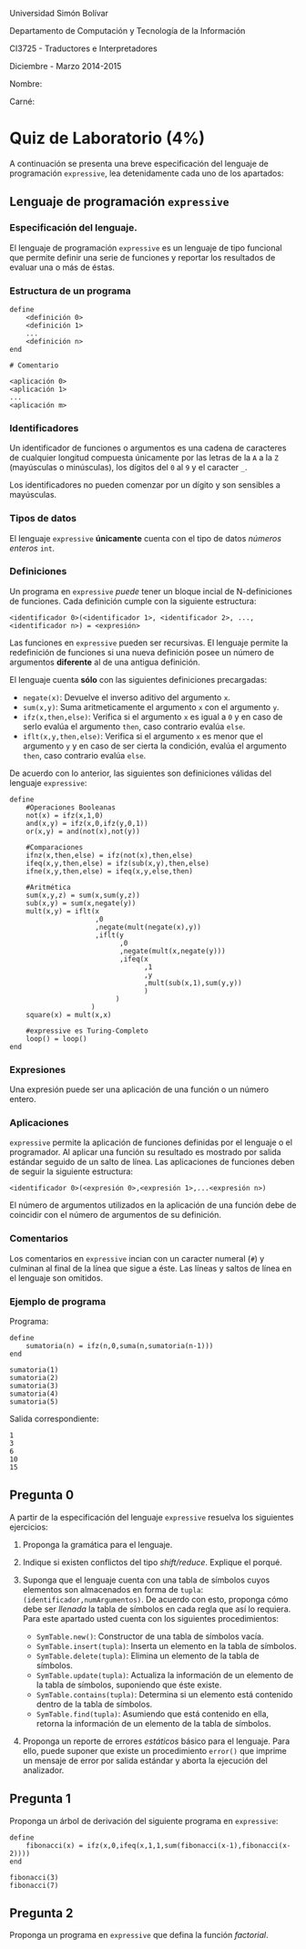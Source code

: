 Universidad Simón Bolívar

Departamento de Computación y Tecnología de la Información

CI3725 - Traductores e Interpretadores

Diciembre - Marzo 2014-2015

Nombre:

Carné:

# Quiz de Laboratorio (4%)

A continuación se presenta una breve especificación del
lenguaje de programación `expressive`, lea detenidamente cada
uno de los apartados:

## Lenguaje de programación `expressive`

### Especificación del lenguaje.

El lenguaje de programación `expressive` es un lenguaje de tipo
funcional que permite definir una serie de funciones y reportar
los resultados de evaluar una o más de éstas.

### Estructura de un programa

```
define
	<definición 0>
	<definición 1>
	...
	<definición n>
end

# Comentario

<aplicación 0>
<aplicación 1>
...
<aplicación m>
```

### Identificadores

Un identificador de funciones o argumentos es una cadena de
caracteres de cualquier longitud compuesta únicamente por las
letras de la `A` a la `Z` (mayúsculas o minúsculas), los
dígitos del `0` al `9` y el caracter `_`.

Los identificadores no pueden comenzar por un dígito y son
sensibles a mayúsculas.

### Tipos de datos

El lenguaje `expressive` **únicamente** cuenta con el tipo de datos *números enteros* `int`.

### Definiciones

Un programa en `expressive` _puede_ tener un bloque incial de
N-definiciones de funciones. Cada definición cumple con la
siguiente estructura:

    <identificador 0>(<identificador 1>, <identificador 2>, ..., <identificador n>) = <expresión>

Las funciones en `expressive` pueden ser recursivas. El
lenguaje permite la redefinición de funciones si una nueva
definición posee un número de argumentos **diferente** al
de una antigua definición.

El lenguaje cuenta **sólo** con las siguientes definiciones 
precargadas:

+ `negate(x)`: Devuelve el inverso aditivo del argumento `x`.
+ `sum(x,y)`: Suma aritmeticamente el argumento `x` con el
argumento `y`.
+ `ifz(x,then,else)`: Verifica si el argumento `x` es igual a `0`
y en caso de serlo evalúa el argumento `then`, caso contrario
evalúa `else`.
+ `iflt(x,y,then,else)`: Verifica si el argumento `x` es menor que
el argumento `y` y en caso de ser cierta la condición, evalúa
el argumento `then`, caso contrario evalúa `else`.

De acuerdo con lo anterior, las siguientes son definiciones
válidas del lenguaje `expressive`:

~~~
define
	#Operaciones Booleanas
	not(x) = ifz(x,1,0)
	and(x,y) = ifz(x,0,ifz(y,0,1))
	or(x,y) = and(not(x),not(y))

	#Comparaciones
	ifnz(x,then,else) = ifz(not(x),then,else)
	ifeq(x,y,then,else) = ifz(sub(x,y),then,else)
	ifne(x,y,then,else) = ifeq(x,y,else,then)

	#Aritmética
	sum(x,y,z) = sum(x,sum(y,z))
	sub(x,y) = sum(x,negate(y))
	mult(x,y) = iflt(x
					 ,0
					 ,negate(mult(negate(x),y))
					 ,iflt(y
						   ,0
						   ,negate(mult(x,negate(y)))
						   ,ifeq(x
								 ,1
								 ,y
								 ,mult(sub(x,1),sum(y,y))
								 )
						  )
					)
	square(x) = mult(x,x)

	#expressive es Turing-Completo
	loop() = loop()
end
~~~

### Expresiones

Una expresión puede ser una aplicación de una función o un
número entero.

### Aplicaciones

`expressive` permite la aplicación de funciones definidas
por el lenguaje o el programador. Al aplicar una función
su resultado es mostrado por salida estándar seguido de un
salto de línea. Las aplicaciones de funciones deben de seguir 
la siguiente estructura:

    <identificador 0>(<expresión 0>,<expresión 1>,...<expresión n>)

El número de argumentos utilizados en la aplicación de una
función debe de coincidir con el número de argumentos de
su definición.

### Comentarios

Los comentarios en `expressive` incian con un caracter
numeral (`#`) y culminan al final de la línea que sigue a
éste. Las líneas y saltos de línea en el lenguaje son
omitidos.

### Ejemplo de programa

Programa:

```
define
	sumatoria(n) = ifz(n,0,suma(n,sumatoria(n-1)))
end

sumatoria(1)
sumatoria(2)
sumatoria(3)
sumatoria(4)
sumatoria(5)
```

Salida correspondiente:

```
1
3
6
10
15
```

## Pregunta 0

A partir de la especificación del lenguaje `expressive`
resuelva los siguientes ejercicios:

1. Proponga la gramática para el lenguaje.
2. Indique si existen conflictos del tipo _shift/reduce_. Explique el porqué.
3. Suponga que el lenguaje cuenta con una tabla de símbolos cuyos
elementos son almacenados en forma de `tupla`: `(identificador,numArgumentos)`.
De acuerdo con esto, proponga cómo debe ser _llenada_ la
tabla de símbolos en cada regla que así lo requiera. Para este
apartado usted cuenta con los siguientes procedimientos:

    + `SymTable.new()`: Constructor de una tabla de símbolos vacía.
    + `SymTable.insert(tupla)`: Inserta un elemento en la tabla de
símbolos.
    + `SymTable.delete(tupla)`: Elimina un elemento de la tabla de
símbolos.
    + `SymTable.update(tupla)`: Actualiza la información de un elemento
de la tabla de símbolos, suponiendo que éste existe.
    + `SymTable.contains(tupla)`: Determina si un elemento está contenido
dentro de la tabla de símbolos.
    + `SymTable.find(tupla)`: Asumiendo que está contenido en ella,
retorna la información de un elemento de la tabla de símbolos.

4. Proponga un reporte de errores _estáticos_ básico para el
lenguaje. Para ello, puede suponer que existe un procedimiento 
`error()` que imprime un mensaje de error por salida estándar y
aborta la ejecución del analizador.

## Pregunta 1

Proponga un árbol de derivación del siguiente programa en
`expressive`:

```
define
	fibonacci(x) = ifz(x,0,ifeq(x,1,1,sum(fibonacci(x-1),fibonacci(x-2))))
end

fibonacci(3)
fibonacci(7)
```

## Pregunta 2

Proponga un programa en `expressive` que defina la función _factorial_.

